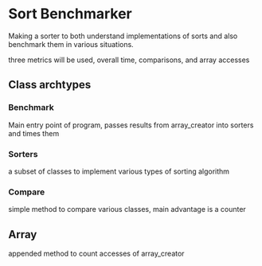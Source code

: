# Sort Benchmarker
Making a sorter to both understand implementations of sorts and also benchmark them in various situations.

three metrics will be used, overall time, comparisons, and array accesses

## Class archtypes

### Benchmark
Main entry point of program, passes results from array_creator into sorters and times them

### Sorters
a subset of classes to implement various types of sorting algorithm

### Compare
simple method to compare various classes, main advantage is a counter

## Array
appended method to count accesses of array_creator
